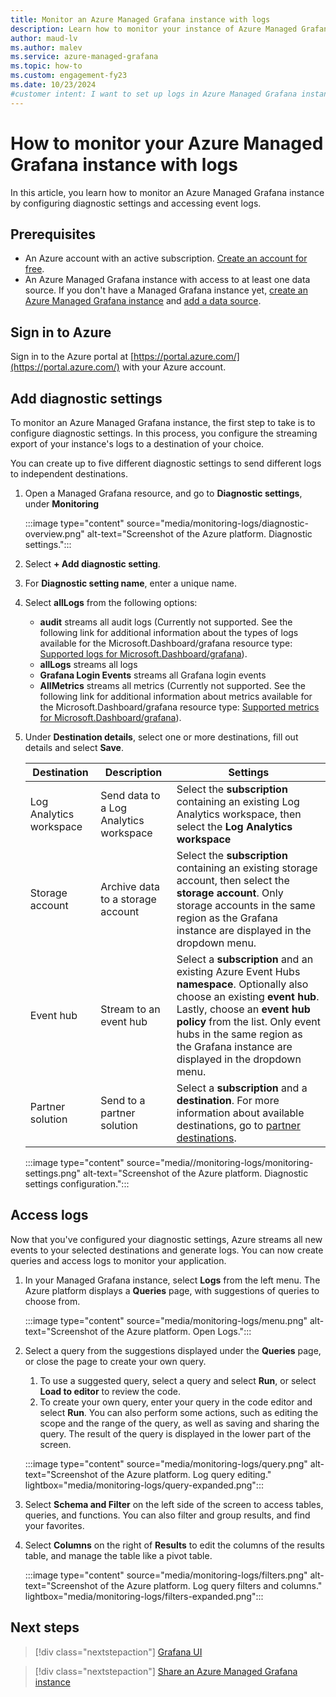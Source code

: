 ```yaml
---
title: Monitor an Azure Managed Grafana instance with logs
description: Learn how to monitor your instance of Azure Managed Grafana by configuring diagnostic settings and accessing event logs.
author: maud-lv 
ms.author: malev 
ms.service: azure-managed-grafana
ms.topic: how-to 
ms.custom: engagement-fy23
ms.date: 10/23/2024
#customer intent: I want to set up logs in Azure Managed Grafana instance so that I can monitor my Azure Managed Grafana workspace.
---
```


# How to monitor your Azure Managed Grafana instance with logs

In this article, you learn how to monitor an Azure Managed Grafana instance by configuring diagnostic settings and accessing event logs.

## Prerequisites

- An Azure account with an active subscription. [Create an account for free](https://azure.microsoft.com/free).
- An Azure Managed Grafana instance with access to at least one data source. If you don't have a Managed Grafana instance yet, [create an Azure Managed Grafana instance](./how-to-permissions.md) and [add a data source](how-to-data-source-plugins-managed-identity.md).

## Sign in to Azure

Sign in to the Azure portal at [https://portal.azure.com/](https://portal.azure.com/) with your Azure account.

## Add diagnostic settings

To monitor an Azure Managed Grafana instance, the first step to take is to configure diagnostic settings. In this process, you configure the streaming export of your instance's logs to a destination of your choice.

You can create up to five different diagnostic settings to send different logs to independent destinations.

1. Open a Managed Grafana resource, and go to **Diagnostic settings**, under **Monitoring**

   :::image type="content" source="media/monitoring-logs/diagnostic-overview.png" alt-text="Screenshot of the Azure platform. Diagnostic settings.":::

1. Select **+ Add diagnostic setting**.

1. For **Diagnostic setting name**, enter a unique name.

1. Select **allLogs** from the following options:
   - **audit** streams all audit logs (Currently not supported. See the following link for additional information about the types of logs available for the Microsoft.Dashboard/grafana resource type: [Supported logs for Microsoft.Dashboard/grafana](/azure/azure-monitor/reference/supported-logs/microsoft-dashboard-grafana-logs)).
   - **allLogs** streams all logs
   - **Grafana Login Events** streams all Grafana login events
   - **AllMetrics** streams all metrics (Currently not supported. See the following link for additional information about metrics available for the Microsoft.Dashboard/grafana resource type: [Supported metrics for Microsoft.Dashboard/grafana](/azure/azure-monitor/reference/supported-metrics/microsoft-dashboard-grafana-metrics)).

1. Under **Destination details**, select one or more destinations, fill out details and select **Save**.

   | Destination             | Description                            | Settings                                                                                                                                                                         |
   |-------------------------|----------------------------------------|----------------------------------------------------------------------------------------------------------------------------------------------------------------------------------|
   | Log Analytics workspace | Send data to a Log Analytics workspace | Select the **subscription** containing an existing Log Analytics workspace, then select the **Log Analytics workspace**                                                          |
   | Storage account         | Archive data to a storage account      | Select the **subscription** containing an existing storage account, then select the **storage account**. Only storage accounts in the same region as the Grafana instance are displayed in the dropdown menu.                                                                          |
   | Event hub               | Stream to an event hub                 | Select a **subscription** and an existing Azure Event Hubs **namespace**. Optionally also choose an existing **event hub**. Lastly, choose an **event hub policy** from the list. Only event hubs in the same region as the Grafana instance are displayed in the dropdown menu. |
   | Partner solution        | Send to a partner solution             | Select a **subscription** and a **destination**. For more information about available destinations, go to [partner destinations](/azure/azure-monitor/partners).                 |

   :::image type="content" source="media//monitoring-logs/monitoring-settings.png" alt-text="Screenshot of the Azure platform. Diagnostic settings configuration.":::

## Access logs

Now that you've configured your diagnostic settings, Azure streams all new events to your selected destinations and generate logs. You can now create queries and access logs to monitor your application.

1. In your Managed Grafana instance, select **Logs** from the left menu. The Azure platform displays a **Queries** page, with suggestions of queries to choose from.

   :::image type="content" source="media/monitoring-logs/menu.png" alt-text="Screenshot of the Azure platform. Open Logs.":::

1. Select a query from the suggestions displayed under the **Queries** page, or close the page to create your own query.
   1. To use a suggested query, select a query and select **Run**, or select **Load to editor** to review the code.
   1. To create your own query, enter your query in the code editor and select **Run**. You can also perform some actions, such as editing the scope and the range of the query, as well as saving and sharing the query. The result of the query is displayed in the lower part of the screen.

   :::image type="content" source="media/monitoring-logs/query.png" alt-text="Screenshot of the Azure platform. Log query editing." lightbox="media/monitoring-logs/query-expanded.png":::

1. Select **Schema and Filter** on the left side of the screen to access tables, queries, and functions. You can also filter and group results, and find your favorites.
1. Select **Columns** on the right of **Results** to  edit the columns of the results table, and manage the table like a pivot table.

   :::image type="content" source="media/monitoring-logs/filters.png" alt-text="Screenshot of the Azure platform. Log query filters and columns." lightbox="media/monitoring-logs/filters-expanded.png":::

## Next steps

> [!div class="nextstepaction"]
> [Grafana UI](./grafana-app-ui.md)

> [!div class="nextstepaction"]
> [Share an Azure Managed Grafana instance](./how-to-manage-access-permissions-users-identities.md)

